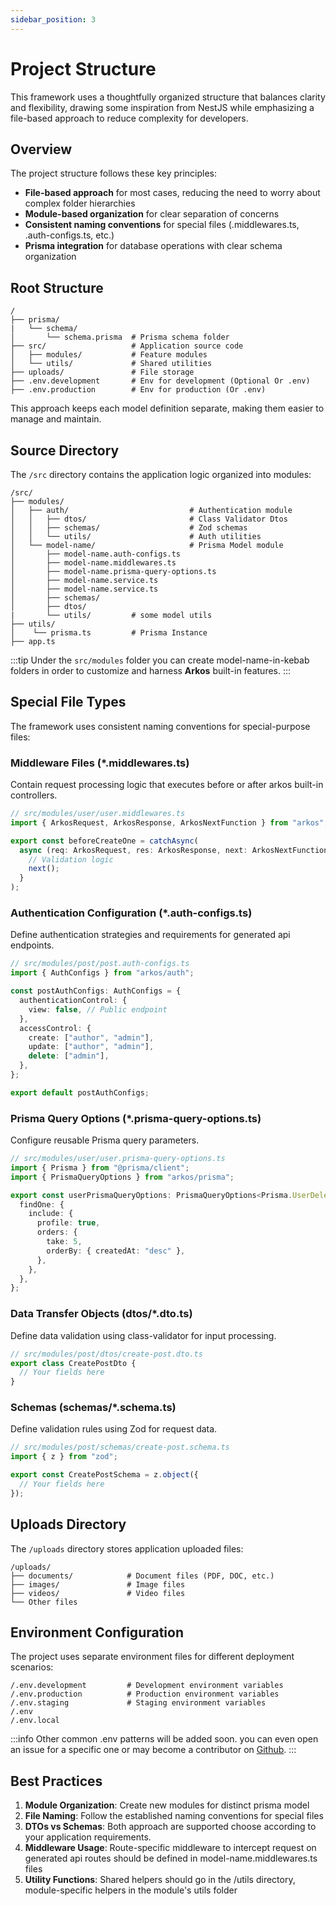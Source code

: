 ```yaml
---
sidebar_position: 3
---
```


# Project Structure

This framework uses a thoughtfully organized structure that balances clarity and flexibility, drawing some inspiration from NestJS while emphasizing a file-based approach to reduce complexity for developers.

## Overview

The project structure follows these key principles:

- **File-based approach** for most cases, reducing the need to worry about complex folder hierarchies
- **Module-based organization** for clear separation of concerns
- **Consistent naming conventions** for special files (.middlewares.ts, .auth-configs.ts, etc.)
- **Prisma integration** for database operations with clear schema organization

## Root Structure

```
/
├── prisma/
|   └── schema/
│       └── schema.prisma  # Prisma schema folder
├── src/                   # Application source code
│   ├── modules/           # Feature modules
│   └── utils/             # Shared utilities
├── uploads/               # File storage
├── .env.development       # Env for development (Optional Or .env)
├── .env.production        # Env for production (Or .env)
```

This approach keeps each model definition separate, making them easier to manage and maintain.

## Source Directory

The `/src` directory contains the application logic organized into modules:

```
/src/
├── modules/
│   ├── auth/                           # Authentication module
│   │   ├── dtos/                       # Class Validator Dtos
│   │   ├── schemas/                    # Zod schemas
│   │   └── utils/                      # Auth utilities
│   └── model-name/                     # Prisma Model module
│       ├── model-name.auth-configs.ts
│       ├── model-name.middlewares.ts
│       ├── model-name.prisma-query-options.ts
│       ├── model-name.service.ts
│       ├── model-name.service.ts
│       ├── schemas/
│       ├── dtos/
|       └── utils/         # some model utils
├── utils/
│    └── prisma.ts         # Prisma Instance
├── app.ts
```

:::tip
Under the `src/modules` folder you can create model-name-in-kebab folders in order to customize and harness **Arkos** built-in features.
:::

## Special File Types

The framework uses consistent naming conventions for special-purpose files:

### Middleware Files (\*.middlewares.ts)

Contain request processing logic that executes before or after arkos built-in controllers.

```typescript
// src/modules/user/user.middlewares.ts
import { ArkosRequest, ArkosResponse, ArkosNextFunction } from "arkos";

export const beforeCreateOne = catchAsync(
  async (req: ArkosRequest, res: ArkosResponse, next: ArkosNextFunction) => {
    // Validation logic
    next();
  }
);
```

### Authentication Configuration (\*.auth-configs.ts)

Define authentication strategies and requirements for generated api endpoints.

```ts
// src/modules/post/post.auth-configs.ts
import { AuthConfigs } from "arkos/auth";

const postAuthConfigs: AuthConfigs = {
  authenticationControl: {
    view: false, // Public endpoint
  },
  accessControl: {
    create: ["author", "admin"],
    update: ["author", "admin"],
    delete: ["admin"],
  },
};

export default postAuthConfigs;
```

### Prisma Query Options (\*.prisma-query-options.ts)

Configure reusable Prisma query parameters.

```ts
// src/modules/user/user.prisma-query-options.ts
import { Prisma } from "@prisma/client";
import { PrismaQueryOptions } from "arkos/prisma";

export const userPrismaQueryOptions: PrismaQueryOptions<Prisma.UserDelegate> = {
  findOne: {
    include: {
      profile: true,
      orders: {
        take: 5,
        orderBy: { createdAt: "desc" },
      },
    },
  },
};
```

### Data Transfer Objects (dtos/\*.dto.ts)

Define data validation using class-validator for input processing.

```typescript
// src/modules/post/dtos/create-post.dto.ts
export class CreatePostDto {
  // Your fields here
}
```

### Schemas (schemas/\*.schema.ts)

Define validation rules using Zod for request data.

```ts
// src/modules/post/schemas/create-post.schema.ts
import { z } from "zod";

export const CreatePostSchema = z.object({
  // Your fields here
});
```

## Uploads Directory

The `/uploads` directory stores application uploaded files:

```
/uploads/
├── documents/            # Document files (PDF, DOC, etc.)
├── images/               # Image files
├── videos/               # Video files
└── Other files
```

## Environment Configuration

The project uses separate environment files for different deployment scenarios:

```
/.env.development         # Development environment variables
/.env.production          # Production environment variables
/.env.staging             # Staging environment variables
/.env
/.env.local
```

:::info
Other common .env patterns will be added soon. you can even open an issue for a specific one or may become a contributor on [Github](https://github.com/Uanela/arkos).
:::

## Best Practices

1. **Module Organization**: Create new modules for distinct prisma model
2. **File Naming**: Follow the established naming conventions for special files
3. **DTOs vs Schemas**: Both approach are supported choose according to your application requirements.
4. **Middleware Usage**: Route-specific middleware to intercept request on generated api routes should be defined in model-name.middlewares.ts files
5. **Utility Functions**: Shared helpers should go in the /utils directory, module-specific helpers in the module's utils folder
